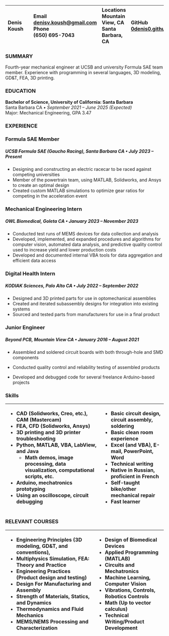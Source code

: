 

| Denis Koush |  | Email<br>[denisv.koush@gmail.com](mailto:denis.koush@gmail.com)<br>Phone<br>(650) 695-7043 | Locations<br>Mountain View, CA<br>Santa Barbara, CA | GitHub<br>[0denis0.github.io](http://0denis0.github.io) |
| :---- | :---- | :---- | :---- | :---- |

### **SUMMARY**  
Fourth-year mechanical engineer at UCSB and university Formula SAE team member. Experience with programming in several languages, 3D modeling, GD\&T, FEA, 3D printing.  
### **EDUCATION**  
**Bachelor of Science, University of California: Santa Barbara**  
Santa Barbara CA *• September 2021 – June 2025 (Expected)*  
Major: Mechanical Engineering, GPA 3.47  
### **EXPERIENCE**

### **Formula SAE Member**

##### UCSB Formula SAE (Gaucho Racing), Santa Barbara CA *• July 2023 – Present*

* Designing and constructing an electric racecar to be raced against competing universities  
* Member of the powertrain team, using MATLAB, Solidworks, and Ansys to create an optimal design  
* Created custom MATLAB simulations to optimize gear ratios for competing in the acceleration event

### **Mechanical Engineering  Intern**

##### OWL Biomedical, Goleta CA *• January 2023 – November 2023*

* Conducted test runs of MEMS devices for data collection and analysis  
* Developed, implemented, and expanded procedures and algorithms for computer vision, automated data analysis, and predictive quality control used to increase yield and lower production costs  
* Developed and documented internal VBA tools for data aggregation and efficient data access

### **Digital Health Intern**

##### KODIAK Sciences, Palo Alto CA *• July 2022 – September 2022*

* Designed and 3D printed parts for use in optomechanical assemblies  
* Created and iterated subassembly designs for integration into existing systems  
* Sourced and tested parts from manufacturers for use in a final product

### **Junior Engineer**

##### Beyond PCB, Mountain View CA *• January 2016 – August 2021*

* Assembled and soldered circuit boards with both through-hole and SMD components

* Conducted quality control and reliability testing of assembled products

* Developed and debugged code for several freelance Arduino-based projects

### **Skills**

| <ul> <li>CAD (Solidworks, Creo, etc.), CAM (Mastercam)</li> <li>FEA, CFD (Solidworks, Ansys)</li> <li>3D printing and 3D printer troubleshooting</li> <li>Python, MATLAB, VBA, LabView, and Java</li> <li style="list-style-type:none"> <ul> <li>Math demos, image processing, data visualization, computational scripts, etc.</li> </ul> </li> <li>Arduino, mechatronics prototyping</li> <li>Using an oscilloscope, circuit debugging</li> </ul> | <ul> <li>Basic circuit design, circuit assembly, soldering</li> <li>Basic clean room experience</li> <li>Excel (and VBA), E-mail, PowerPoint, Word</li> <li>Technical writing</li> <li>Native in Russian, proficient in French</li> <li>Self-taught bike/other mechanical repair</li> <li>Fast learner</li> </ul> |
| :---- | :---- |

### **RELEVANT COURSES**

|<ul> <li>Engineering Principles (3D modeling, GD&T, and conventions),</li> <li>Multiphysics Simulation, FEA: Theory and Practice</li> <li>Engineering Practices (Product design and testing)</li> <li>Design For Manufacturing and Assembly</li> <li>Strength of Materials, Statics, and Dynamics</li> <li>Thermodynamics and Fluid Mechanics</li> <li>MEMS/NEMS Processing and Characterization</li> </ul> | <ul> <li>Design of Biomedical Devices</li> <li>Applied Programming (MATLAB)</li> <li>Circuits and Mechatronics</li> <li>Machine Learning, Computer Vision</li> <li>Vibrations, Controls, Robotics Controls</li> <li>Math (Up to vector calculus)</li> <li>Technical Writing/Product Development</li> </ul> |
| :---- | :---- |

